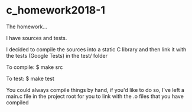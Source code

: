 # c_homework2018-1
The homework...

I have sources and tests.

I decided to compile the sources into a static C library
and then link it with the tests (Google Tests) in the test/ folder

To compile:
$   make src

To test:
$   make test

You could always compile things by hand, if you'd like to do so,
I've left a main.c file in the project root for you to link with
the .o files that you have compiled